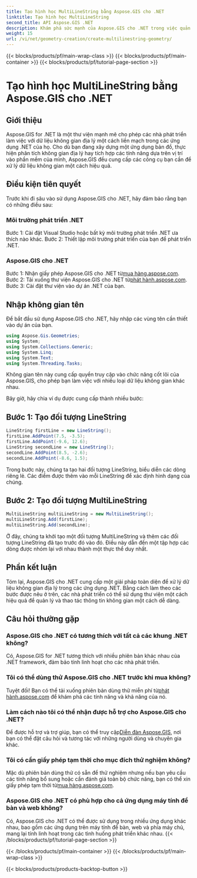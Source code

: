 ```yaml
---
title: Tạo hình học MultiLineString bằng Aspose.GIS cho .NET
linktitle: Tạo hình học MultiLineString
second_title: API Aspose.GIS .NET
description: Khám phá sức mạnh của Aspose.GIS cho .NET trong việc quản lý dữ liệu không gian địa lý một cách hiệu quả. Tải xuống ngay để có trải nghiệm liền mạch.
weight: 15
url: /vi/net/geometry-creation/create-multilinestring-geometry/
---
```


{{< blocks/products/pf/main-wrap-class >}}
{{< blocks/products/pf/main-container >}}
{{< blocks/products/pf/tutorial-page-section >}}

# Tạo hình học MultiLineString bằng Aspose.GIS cho .NET

## Giới thiệu
Aspose.GIS for .NET là một thư viện mạnh mẽ cho phép các nhà phát triển làm việc với dữ liệu không gian địa lý một cách liền mạch trong các ứng dụng .NET của họ. Cho dù bạn đang xây dựng một ứng dụng bản đồ, thực hiện phân tích không gian địa lý hay tích hợp các tính năng dựa trên vị trí vào phần mềm của mình, Aspose.GIS đều cung cấp các công cụ bạn cần để xử lý dữ liệu không gian một cách hiệu quả.
## Điều kiện tiên quyết
Trước khi đi sâu vào sử dụng Aspose.GIS cho .NET, hãy đảm bảo rằng bạn có những điều sau:
### Môi trường phát triển .NET
Bước 1: Cài đặt Visual Studio hoặc bất kỳ môi trường phát triển .NET ưa thích nào khác.
Bước 2: Thiết lập môi trường phát triển của bạn để phát triển .NET.
### Aspose.GIS cho .NET
 Bước 1: Nhận giấy phép Aspose.GIS cho .NET từ[mua hàng.aspose.com](https://purchase.aspose.com/buy).
 Bước 2: Tải xuống thư viện Aspose.GIS cho .NET từ[phát hành.aspose.com](https://releases.aspose.com/gis/net/).
Bước 3: Cài đặt thư viện vào dự án .NET của bạn.

## Nhập không gian tên
Để bắt đầu sử dụng Aspose.GIS cho .NET, hãy nhập các vùng tên cần thiết vào dự án của bạn.

```csharp
using Aspose.Gis.Geometries;
using System;
using System.Collections.Generic;
using System.Linq;
using System.Text;
using System.Threading.Tasks;
```
Không gian tên này cung cấp quyền truy cập vào chức năng cốt lõi của Aspose.GIS, cho phép bạn làm việc với nhiều loại dữ liệu không gian khác nhau.

Bây giờ, hãy chia ví dụ được cung cấp thành nhiều bước:
## Bước 1: Tạo đối tượng LineString
```csharp
LineString firstLine = new LineString();
firstLine.AddPoint(7.5, -3.5);
firstLine.AddPoint(-9.6, 12.6);
LineString secondLine = new LineString();
secondLine.AddPoint(8.5, -2.6);
secondLine.AddPoint(-8.6, 1.5);
```
Trong bước này, chúng ta tạo hai đối tượng LineString, biểu diễn các dòng riêng lẻ. Các điểm được thêm vào mỗi LineString để xác định hình dạng của chúng.
## Bước 2: Tạo đối tượng MultiLineString
```csharp
MultiLineString multiLineString = new MultiLineString();
multiLineString.Add(firstLine);
multiLineString.Add(secondLine);
```
Ở đây, chúng ta khởi tạo một đối tượng MultiLineString và thêm các đối tượng LineString đã tạo trước đó vào đó. Điều này dẫn đến một tập hợp các dòng được nhóm lại với nhau thành một thực thể duy nhất.

## Phần kết luận
Tóm lại, Aspose.GIS cho .NET cung cấp một giải pháp toàn diện để xử lý dữ liệu không gian địa lý trong các ứng dụng .NET. Bằng cách làm theo các bước được nêu ở trên, các nhà phát triển có thể sử dụng thư viện một cách hiệu quả để quản lý và thao tác thông tin không gian một cách dễ dàng.
## Câu hỏi thường gặp
### Aspose.GIS cho .NET có tương thích với tất cả các khung .NET không?
Có, Aspose.GIS for .NET tương thích với nhiều phiên bản khác nhau của .NET framework, đảm bảo tính linh hoạt cho các nhà phát triển.
### Tôi có thể dùng thử Aspose.GIS cho .NET trước khi mua không?
 Tuyệt đối! Bạn có thể tải xuống phiên bản dùng thử miễn phí từ[phát hành.aspose.com](https://releases.aspose.com/) để khám phá các tính năng và khả năng của nó.
### Làm cách nào tôi có thể nhận được hỗ trợ cho Aspose.GIS cho .NET?
 Để được hỗ trợ và trợ giúp, bạn có thể truy cập[Diễn đàn Aspose.GIS](https://forum.aspose.com/c/gis/33), nơi bạn có thể đặt câu hỏi và tương tác với những người dùng và chuyên gia khác.
### Tôi có cần giấy phép tạm thời cho mục đích thử nghiệm không?
Mặc dù phiên bản dùng thử có sẵn để thử nghiệm nhưng nếu bạn yêu cầu các tính năng bổ sung hoặc cần đánh giá toàn bộ chức năng, bạn có thể xin giấy phép tạm thời từ[mua hàng.aspose.com](https://purchase.aspose.com/temporary-license/).
### Aspose.GIS cho .NET có phù hợp cho cả ứng dụng máy tính để bàn và web không?
Có, Aspose.GIS cho .NET có thể được sử dụng trong nhiều ứng dụng khác nhau, bao gồm các ứng dụng trên máy tính để bàn, web và phía máy chủ, mang lại tính linh hoạt trong các tình huống phát triển khác nhau.
{{< /blocks/products/pf/tutorial-page-section >}}

{{< /blocks/products/pf/main-container >}}
{{< /blocks/products/pf/main-wrap-class >}}

{{< blocks/products/products-backtop-button >}}
